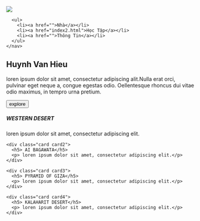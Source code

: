 <html>
 <head>
   <meta name="" content=""
         <title></title>
   <link rel="stylesheet" href="index.css"/>
  </head>
<body>
 <nav class="navbar">
  <div class="container">
    <img src="https://pngimg.com/uploads/github/github_PNG20.png" class="logo">
    
      <ul>
        <li><a href="">Nhà</a></li>
        <li><a href="index2.html">Học Tập</a></li>
        <li><a href="">Thông Tin</a></li>
      </ul>
    </nav>
  </div>

<div class="row">
  <div class="col">
    <h1>Huynh Van Hieu</h1>
    <p> loren ipsum dolor sit amet, consectetur adipiscing alit.Nulla erat orci, pulvinar eget neque a, congue egestas odio. Oellentesque rhoncus dui vitae odio maximus, in tempro urna pretium.</p>  
    <button type="button">explore</button>
  </div>

  <div class="col2">
    <div class="card card1">
      <h5> WESTERN DESERT</h5>
      <p> loren ipsum dolor sit amet, consectetur adipiscing elit.</p> 
    </div>

    <div class="card card2">
      <h5> AI BAGAWATA</h5>
      <p> loren ipsum dolor sit amet, consectetur adipiscing elit.</p> 
    </div>
    
    <div class="card card3">
      <h5> PYRAMID OF GIZA</h5>
      <p> loren ipsum dolor sit amet, consectetur adipiscing elit.</p> 
    </div>
    
    <div class="card card4">
      <h5> KALAHARIT DESERT</h5>
      <p> loren ipsum dolor sit amet, consectetur adipiscing elit.</p> 
    </div>
</div>    
  </div>
         
         
 
  
  
  
    
